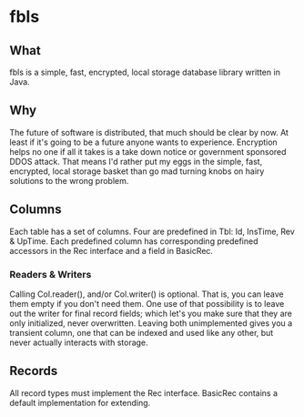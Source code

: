 # fbls

## What
fbls is a simple, fast, encrypted, local storage database library written in Java.

## Why
The future of software is distributed, that much should be clear by now. 
At least if it's going to be a future anyone wants to experience. 
Encryption helps no one if all it takes is a take down notice or government 
sponsored DDOS attack. That means I'd rather put my eggs in the simple, fast,
encrypted, local storage basket than go mad turning knobs on hairy solutions to
the wrong problem.

## Columns
Each table has a set of columns. Four are predefined in Tbl: Id, InsTime, 
Rev & UpTime. Each predefined column has corresponding predefined accessors in 
the Rec interface and a field in BasicRec.

### Readers & Writers
Calling Col.reader(), and/or Col.writer() is optional. That is, you can leave them
empty if you don't need them. One use of that possibility is to leave
out the writer for final record fields; which let's you make sure that they are
only initialized, never overwritten. Leaving both unimplemented gives you a 
transient column, one that can be indexed and used like any other, but never 
actually interacts with storage.

## Records
All record types must implement the Rec interface. BasicRec contains a default
implementation for extending.